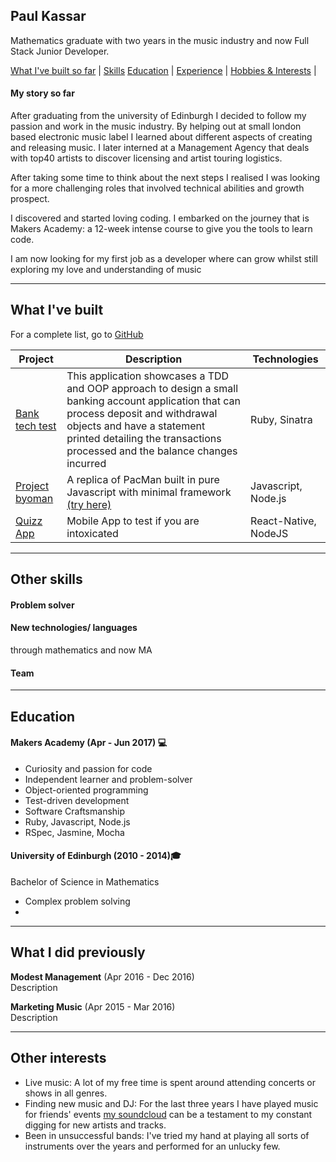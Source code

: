 ## Paul Kassar

Mathematics graduate with two years in the music industry and now Full Stack Junior Developer.

 [What I've built so far](#built) | [Skills](#skills) [Education](#education) | [Experience](#experience) | [Hobbies & Interests](#hobbies) |

#### My story so far

After graduating from the university of Edinburgh I decided to follow my passion and work in the music industry. By helping out at small london based electronic music label I learned about different aspects of creating and releasing music. I later interned at a Management Agency that deals with top40 artists to discover licensing and artist touring logistics.

After taking some time to think about the next steps I realised I was looking for a more challenging roles that involved technical abilities and growth prospect.

I discovered and started loving coding. I embarked on the journey that is Makers Academy: a 12-week intense course to give you the tools to learn code.

I am now looking for my first job as a developer where can grow whilst still exploring my love and understanding of music


---
<a name="built"></a>
## What I've built

For a complete list, go to [GitHub](https://github.com/pkassar)

| Project   | Description | Technologies |
|-------------   |---         |---           |
| [Bank tech test](https://github.com/JayWebDevCom/bank-tech-test)| This application showcases a TDD and OOP approach to design a small banking account application that can process deposit and withdrawal objects and have a statement printed detailing the transactions processed and the balance changes incurred | Ruby, Sinatra |
| [Project byoman](https://github.com/henryhobhouse/project_byoman) | A replica of PacMan built in pure Javascript with minimal framework [(try here)](https://project-byo-man.herokuapp.com/)  | Javascript, Node.js |
| [Quizz App](https://github.com/henryhobhouse/quiz-app) | Mobile App to test if you are intoxicated  | React-Native, NodeJS |
---

## Other skills

#### Problem solver


#### New technologies/ languages
through mathematics and now MA


#### Team





---

<a name="education"></a>
## Education

#### Makers Academy (Apr - Jun 2017) 💻

- Curiosity and passion for code
- Independent learner and problem-solver
- Object-oriented programming
- Test-driven development
- Software Craftsmanship
- Ruby, Javascript, Node.js
- RSpec, Jasmine, Mocha

#### University of Edinburgh (2010 - 2014)‍🎓

Bachelor of Science in Mathematics

- Complex problem solving
-

---

## What I did previously

**Modest Management** (Apr 2016 -  Dec 2016)  
Description

**Marketing Music** (Apr 2015 - Mar 2016)  
Description


---

## Other interests

- Live music: A lot of my free time is spent around attending concerts or shows in all genres.
- Finding new music and DJ: For the last three years I have played music for  friends' events
[my soundcloud](https://soundcloud.com/pkassar/likes) can be a testament to my constant digging for new artists and tracks.
- Been in unsuccessful bands: I've tried my hand at playing all sorts of instruments over the years and performed for an unlucky few.
